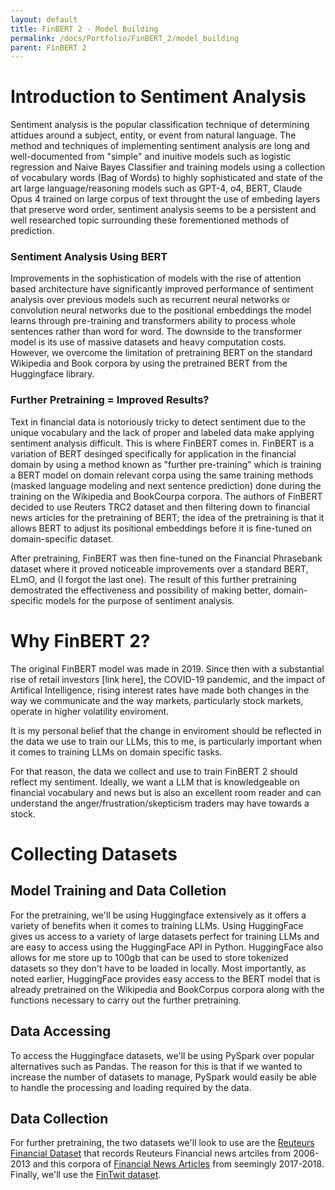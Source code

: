 ```yaml
---
layout: default
title: FinBERT 2 - Model Building
permalink: /docs/Portfolio/FinBERT_2/model_building
parent: FinBERT 2
---
```




# Introduction to Sentiment Analysis

Sentiment analysis is the popular classification technique of determining attidues around a subject, entity, or event from natural language. The method and techniques of implementing sentiment analysis are long and well-documented from "simple" and inuitive models such as logistic regression and Naive Bayes Classifier and training models using a collection of vocabulary words (Bag of Words) to highly sophisticated and state of the art large language/reasoning models such as GPT-4, o4, BERT, Claude Opus 4 trained on large corpus of text throught the use of embeding layers that preserve word order, sentiment analysis seems to be a persistent and well researched topic surrounding these forementioned methods of prediction.


### Sentiment Analysis Using BERT
Improvements in the sophistication of models with the rise of attention based architecture have significantly improved performance of sentiment analysis over previous models such as recurrent neural networks or convolution neural networks due to the positional embeddings the model learns through pre-training and transformers ability to process whole sentences rather than word for word. The downside to the transformer model is its use of massive datasets and heavy computation costs. However, we overcome the limitation of pretraining BERT on the standard Wikipedia and Book corpora by using the pretrained BERT from the Huggingface library.

### Further Pretraining = Improved Results?
Text in financial data is notoriously tricky to detect sentiment due to the unique vocabulary and the lack of proper and labeled data make applying sentiment analysis difficult. This is where FinBERT comes in. FinBERT is a variation of BERT desinged specifically for application in the financial domain by using a method known as "further pre-training" which is training a BERT model on domain relevant corpa using the same training methods (masked language modeling and next sentence prediction) done during the training on the Wikipedia and BookCourpa corpora.
The authors of FinBERT decided to use Reuters TRC2 dataset and then filtering down to financial news articles for the pretraining of BERT; the idea of the pretraining is that it allows BERT to adjust its positional embeddings before it is fine-tuned on domain-specific dataset. 

After pretraining, FinBERT was then fine-tuned on the Financial Phrasebank dataset where it proved noticeable improvements over a standard BERT, ELmO, and (I forgot the last one). The result of this further pretraining demostrated the effectiveness and possibility of making better, domain-specific models for the purpose of sentiment analysis.

# Why FinBERT 2?
The original FinBERT model was made in 2019. Since then with a substantial rise of retail investors [link here], the COVID-19 pandemic, and the impact of Artifical Intelligence, rising interest rates have made both changes in the way we communicate and the way markets, particularly stock markets, operate in higher volatility enviroment. 

It is my personal belief that the change in enviroment should be reflected in the data we use to train our LLMs, this to me, is particularly important when it comes to training LLMs on domain specific tasks.

For that reason, the data we collect and use to train FinBERT 2 should reflect my sentiment. Ideally, we want a LLM that is knowledgeable on financial vocabulary and news but is also an excellent room reader and can understand the anger/frustration/skepticism traders may have towards a stock.

# Collecting Datasets

## Model Training and Data Colletion
For the pretraining, we'll be using Huggingface extensively as it offers a variety of benefits when it comes to training LLMs. Using HuggingFace gives us access to a variety of large datasets perfect for training LLMs and are easy to access using the HuggingFace API in Python. HuggingFace also allows for me store up to 100gb that can be used to store tokenized datasets so they don't have to be loaded in locally. Most importantly, as noted earlier, HuggingFace provides easy access to the BERT model that is already pretrained on the Wikipedia and BookCorpus corpora along with the functions necessary to carry out the further pretraining. 

## Data Accessing
To access the Huggingface datasets, we'll be using PySpark over popular alternatives such as Pandas. The reason for this is that if we wanted to increase the number of datasets to manage, PySpark would easily be able to handle the processing and loading required by the data.



## Data Collection
For further pretraining, the two datasets we'll look to use are the [Reuteurs Financial Dataset](https://huggingface.co/datasets/danidanou/Reuters_Financial_News) that records Reuteurs Financial news artciles from 2006-2013 and this corpora of [Financial News Articles](https://huggingface.co/datasets/ashraq/financial-news-articles) from seemingly 2017-2018. Finally, we'll use the [FinTwit dataset](https://huggingface.co/datasets/StephanAkkerman/financial-tweets).